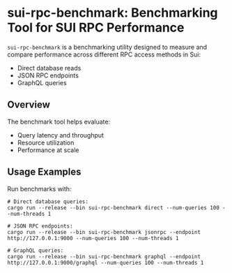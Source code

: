 # sui-rpc-benchmark: Benchmarking Tool for SUI RPC Performance

`sui-rpc-benchmark` is a benchmarking utility designed to measure and compare performance across different RPC access methods in Sui:

- Direct database reads
- JSON RPC endpoints 
- GraphQL queries

## Overview

The benchmark tool helps evaluate:
- Query latency and throughput
- Resource utilization
- Performance at scale

## Usage Examples

Run benchmarks with:

```
# Direct database queries:
cargo run --release --bin sui-rpc-benchmark direct --num-queries 100 --num-threads 1

# JSON RPC endpoints:
cargo run --release --bin sui-rpc-benchmark jsonrpc --endpoint http://127.0.0.1:9000 --num-queries 100 --num-threads 1

# GraphQL queries:
cargo run --release --bin sui-rpc-benchmark graphql --endpoint http://127.0.0.1:9000/graphql --num-queries 100 --num-threads 1
```



